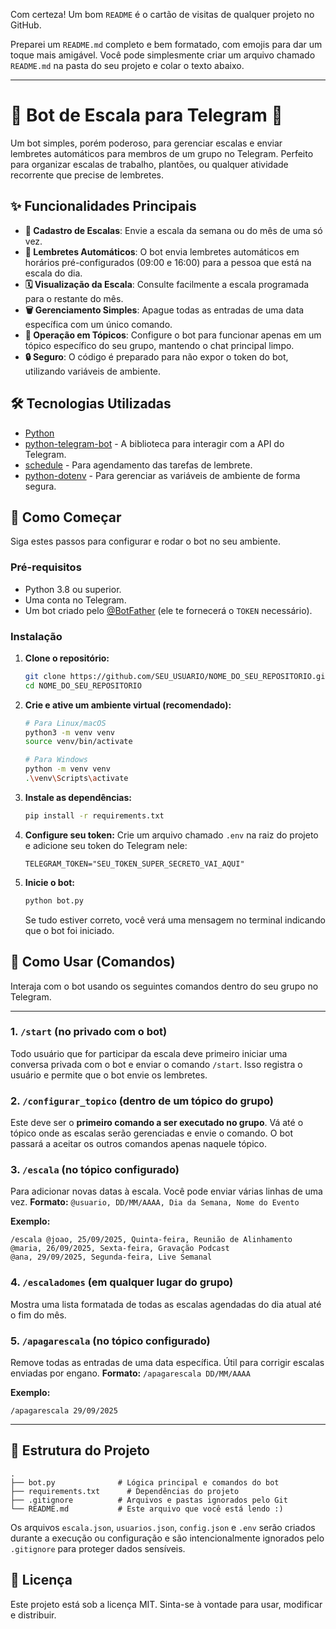Com certeza\! Um bom `README` é o cartão de visitas de qualquer projeto no GitHub.

Preparei um `README.md` completo e bem formatado, com emojis para dar um toque mais amigável. Você pode simplesmente criar um arquivo chamado `README.md` na pasta do seu projeto e colar o texto abaixo.

-----

# 🤖 Bot de Escala para Telegram 📅

Um bot simples, porém poderoso, para gerenciar escalas e enviar lembretes automáticos para membros de um grupo no Telegram. Perfeito para organizar escalas de trabalho, plantões, ou qualquer atividade recorrente que precise de lembretes.

## ✨ Funcionalidades Principais

  - **📝 Cadastro de Escalas**: Envie a escala da semana ou do mês de uma só vez.
  - **🔔 Lembretes Automáticos**: O bot envia lembretes automáticos em horários pré-configurados (09:00 e 16:00) para a pessoa que está na escala do dia.
  - **🗓️ Visualização da Escala**: Consulte facilmente a escala programada para o restante do mês.
  - **🗑️ Gerenciamento Simples**: Apague todas as entradas de uma data específica com um único comando.
  - **🎯 Operação em Tópicos**: Configure o bot para funcionar apenas em um tópico específico do seu grupo, mantendo o chat principal limpo.
  - **🔒 Seguro**: O código é preparado para não expor o token do bot, utilizando variáveis de ambiente.

## 🛠️ Tecnologias Utilizadas

  - [Python](https://www.python.org/)
  - [python-telegram-bot](https://python-telegram-bot.org/) - A biblioteca para interagir com a API do Telegram.
  - [schedule](https://schedule.readthedocs.io/en/stable/) - Para agendamento das tarefas de lembrete.
  - [python-dotenv](https://github.com/theskumar/python-dotenv) - Para gerenciar as variáveis de ambiente de forma segura.

## 🚀 Como Começar

Siga estes passos para configurar e rodar o bot no seu ambiente.

### Pré-requisitos

  - Python 3.8 ou superior.
  - Uma conta no Telegram.
  - Um bot criado pelo [@BotFather](https://t.me/BotFather) (ele te fornecerá o `TOKEN` necessário).

### Instalação

1.  **Clone o repositório:**

    ```bash
    git clone https://github.com/SEU_USUARIO/NOME_DO_SEU_REPOSITORIO.git
    cd NOME_DO_SEU_REPOSITORIO
    ```

2.  **Crie e ative um ambiente virtual (recomendado):**

    ```bash
    # Para Linux/macOS
    python3 -m venv venv
    source venv/bin/activate

    # Para Windows
    python -m venv venv
    .\venv\Scripts\activate
    ```

3.  **Instale as dependências:**

    ```bash
    pip install -r requirements.txt
    ```

4.  **Configure seu token:**
    Crie um arquivo chamado `.env` na raiz do projeto e adicione seu token do Telegram nele:

    ```
    TELEGRAM_TOKEN="SEU_TOKEN_SUPER_SECRETO_VAI_AQUI"
    ```

5.  **Inicie o bot:**

    ```bash
    python bot.py
    ```

    Se tudo estiver correto, você verá uma mensagem no terminal indicando que o bot foi iniciado.

## 📌 Como Usar (Comandos)

Interaja com o bot usando os seguintes comandos dentro do seu grupo no Telegram.

-----

### 1\. `/start` (no privado com o bot)

Todo usuário que for participar da escala deve primeiro iniciar uma conversa privada com o bot e enviar o comando `/start`. Isso registra o usuário e permite que o bot envie os lembretes.

### 2\. `/configurar_topico` (dentro de um tópico do grupo)

Este deve ser o **primeiro comando a ser executado no grupo**. Vá até o tópico onde as escalas serão gerenciadas e envie o comando. O bot passará a aceitar os outros comandos apenas naquele tópico.

### 3\. `/escala` (no tópico configurado)

Para adicionar novas datas à escala. Você pode enviar várias linhas de uma vez.
**Formato:** `@usuario, DD/MM/AAAA, Dia da Semana, Nome do Evento`

**Exemplo:**

```
/escala @joao, 25/09/2025, Quinta-feira, Reunião de Alinhamento
@maria, 26/09/2025, Sexta-feira, Gravação Podcast
@ana, 29/09/2025, Segunda-feira, Live Semanal
```

### 4\. `/escaladomes` (em qualquer lugar do grupo)

Mostra uma lista formatada de todas as escalas agendadas do dia atual até o fim do mês.

### 5\. `/apagarescala` (no tópico configurado)

Remove todas as entradas de uma data específica. Útil para corrigir escalas enviadas por engano.
**Formato:** `/apagarescala DD/MM/AAAA`

**Exemplo:**

```
/apagarescala 29/09/2025
```

-----

## 📂 Estrutura do Projeto

```
.
├── bot.py              # Lógica principal e comandos do bot
├── requirements.txt      # Dependências do projeto
├── .gitignore          # Arquivos e pastas ignorados pelo Git
└── README.md           # Este arquivo que você está lendo :)
```

Os arquivos `escala.json`, `usuarios.json`, `config.json` e `.env` serão criados durante a execução ou configuração e são intencionalmente ignorados pelo `.gitignore` para proteger dados sensíveis.

## 📄 Licença

Este projeto está sob a licença MIT. Sinta-se à vontade para usar, modificar e distribuir.
